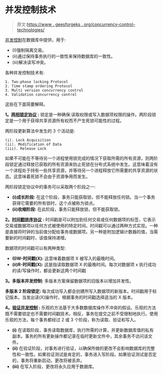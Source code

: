 # 并发控制技术

> 原文:[https://www . geesforgeks . org/concurrency-control-technologies/](https://www.geeksforgeeks.org/concurrency-control-techniques/)

[并发控制](https://www.geeksforgeeks.org/concurrency-control-in-dbms/)在数据库中提供，用于:

*   (I)强制隔离交易。
*   (ii)通过保持事务执行的一致性来保持数据库的一致性。
*   (iii)解决读写冲突。

各种并发控制技术有:

```
1. Two-phase locking Protocol
2. Time stamp ordering Protocol
3. Multi version concurrency control
4. Validation concurrency control 
```

这些在下面简要解释。

**1。[两相锁定协议](https://www.geeksforgeeks.org/two-phase-locking-protocol/) :**
锁定是一种确保:读取权限或写入数据项权限的操作。两阶段锁定是一个用于获得共享资源所有权而不产生死锁可能性的过程。

两阶段更新算法中发生的 3 个活动是:

```
(i). Lock Acquisition
(ii). Modification of Data
(iii). Release Lock 
```

如果不可能在不等待另一个进程使用锁完成的情况下获取所需的所有资源，则两阶段锁定通过释放已获取的所有资源来防止死锁在分布式系统中发生。这意味着没有一个进程处于持有一些共享资源，并等待另一个进程释放它所需要的共享资源的状态。这意味着死锁不会由于资源争用而发生。

两阶段锁定协议中的事务可以采取两个阶段之一:

*   **(i)成长阶段:**
    在这个阶段，事务只能获取锁，但不能释放任何锁。当一个事务获得它需要的所有锁时，这个点被称为锁点。
*   **(ii)收缩阶段:**
    在此阶段，事务只能释放锁，但不能获取锁。

**2。[时间戳排序协议](https://www.geeksforgeeks.org/timestamp-based-concurrency-control/) :**
时间戳是可以附加到任何交易或任何数据项的标签，它表示交易或数据项以任何方式被使用的特定时间。时间戳可以通过两种方式实现。一种是直接将时钟的当前值分配给事务或数据项。另一种是附加逻辑计数器的值，当需要新的时间戳时，该值保持递增。

数据项的时间戳可以有两种类型:

*   **(I)W-时间戳(X):**
    这意味着数据项 X 被写入的最晚时间。
*   **(ii)R-时间戳(X):**
    这是指读取数据项 X 的最晚时间。每次对数据项 x 执行成功的读/写操作时，都会更新这两个时间戳

**3。多版本并发控制:**
多版本方案保留数据项的旧版本以增加并发性。

**多版本 2 阶段锁定:**
每次成功写入都会创建所写入数据项的新版本。时间戳用于标记版本。当发出读(X)操作时，根据事务的时间戳选择适当的 X 版本。

**4。[验证并发控制](https://www.geeksforgeeks.org/validation-based-protocol-in-dbms/) :**
乐观的方法基于大多数数据库操作不冲突的假设。乐观的方法既不需要锁定也不需要时间戳技术。相反，事务在提交之前不受限制地执行。使用乐观的方法，每个事务都经过 2 或 3 个阶段，称为读取、验证和写入。

*   **(i)** 在读取阶段，事务读取数据库，执行所需的计算，并更新数据库值的私有副本。事务的所有更新操作都记录在临时更新文件中，其余事务不访问该文件。
*   **(ii)** 在验证阶段，对事务进行验证，以确保所做的更改不会影响数据库的完整性和一致性。如果验证测试是肯定的，事务进入写阶段。如果验证测试是否定的，事务将重新启动，更改将被丢弃。
*   **(iii)** 在写入阶段，更改将永久应用于数据库。